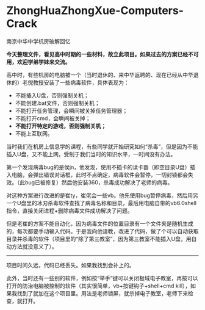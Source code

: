 # ZhongHuaZhongXue-Computers-Crack
南京中华中学机房破解回忆


**今天整理文件，看见高中时期的一些材料，故立此项目。如果过去的方案已经不可用，欢迎学弟学妹来交流。**


高中时，有些机房的电脑被一个（当时退休的、来中华返聘的、现在已经从中华退休的）老倪教授安装了一些病毒软件，具体表现为：
 - 不能插入U盘，否则强制关机；
 - 不能创建.bat文件，否则强制关机；
 - 不能打开任务管理，会瞬间被关掉任务管理器；
 - 不能打开cmd，会瞬间被关掉；
 - **不能打开特定的游戏，否则强制关机；**
 - 不能上互联网。


当时我们在机房上信息学的课程，有些同学就开始研究如何“杀毒”，但是因为不能插入U盘，又不能上网，受制于我们当时的知识水平，一时间没有办法。

第一个发现病毒bug的是侯jn，他发现，使用不插卡的读卡器（即空目录U盘）插入电脑，会弹出错误对话框，此时不点确定，病毒软件会暂停，一切封锁都会失效。（此bug已被修复）然后他安装360，杀毒成功解决了老师的病毒。

对这种方案进行改进的是崔ty，崔佬会一些vb。他先使用bug暂停病毒，然后用另一个U盘里的冰刃杀毒软件查找了病毒名称和目录，最后用电脑自带的vb6.0shell指令，直接关闭进程+删除病毒文件成功解决了问题。

但是老崔的方案不能自动化，因为病毒文件的位置目录有一个文件夹是随机生成的，每次都要手动输入代码。于是我向他请教，改进了代码，做了个可以自动获取目录并杀毒的软件（项目里的“除了第三教室”，因为第三教室不能插入U盘，用自动方法就没意义了）。



---

项目时间久远，代码已经丢失。如果我找到会补上的。

此外，当时还有一些别的软件，例如按“举手”键可以关闭极域电子教室，再按可以打开的防治电脑被控制的软件（其实很简单，vb+按键钩子+shell+cmd kill），如果我找到了就加在这个项目里。用法是老师锁屏，就杀掉电子教室，老师下来检查，就打开。
